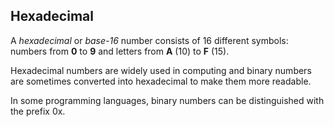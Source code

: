 ## Hexadecimal

A *hexadecimal* or *base-16* number consists of 16 different symbols: numbers from **0** to **9** and letters from **A** (10) to **F** (15).

Hexadecimal numbers are widely used in computing and binary numbers are sometimes converted into hexadecimal to make them more readable.

In some programming languages, binary numbers can be distinguished with the prefix 0x.
